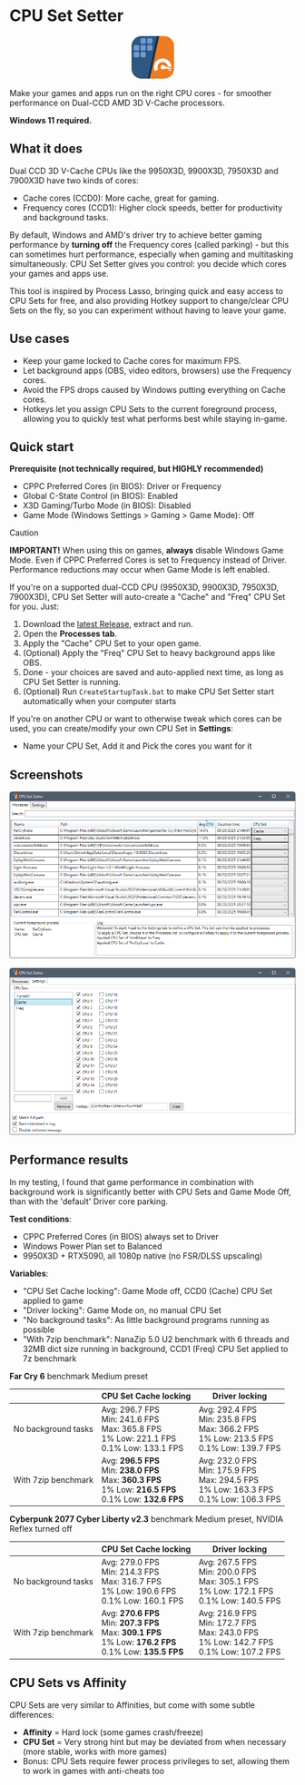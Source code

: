 # CPU Set Setter

<p align=center>
    <img height="75" src="Images/Logo.png">
</p>

Make your games and apps run on the right CPU cores - for smoother performance on Dual-CCD AMD 3D V-Cache processors.

**Windows 11 required.**

## What it does
Dual CCD 3D V-Cache CPUs like the 9950X3D, 9900X3D, 7950X3D and 7900X3D have two kinds of cores:
- Cache cores (CCD0): More cache, great for gaming.
- Frequency cores (CCD1): Higher clock speeds, better for productivity and background tasks.

By default, Windows and AMD's driver try to achieve better gaming performance by **turning off** the Frequency cores (called parking) - but this can sometimes hurt performance, especially when gaming and multitasking simultaneously. CPU Set Setter gives you control: you decide which cores your games and apps use.

This tool is inspired by Process Lasso, bringing quick and easy access to CPU Sets for free, and also providing Hotkey support to change/clear CPU Sets on the fly, so you can experiment without having to leave your game.

## Use cases
- Keep your game locked to Cache cores for maximum FPS.
- Let background apps (OBS, video editors, browsers) use the Frequency cores.
- Avoid the FPS drops caused by Windows putting everything on Cache cores.
- Hotkeys let you assign CPU Sets to the current foreground process, allowing you to quickly test what performs best while staying in-game.

## Quick start
**Prerequisite (not technically required, but HIGHLY recommended)**
- CPPC Preferred Cores (in BIOS): Driver or Frequency 
- Global C-State Control (in BIOS): Enabled
- X3D Gaming/Turbo Mode (in BIOS): Disabled
- Game Mode (Windows Settings > Gaming > Game Mode): Off
> [!CAUTION]
> **IMPORTANT!** When using this on games, **always** disable Windows Game Mode. Even if CPPC Preferred Cores is set to Frequency instead of Driver. Performance reductions may occur when Game Mode is left enabled.

If you're on a supported dual-CCD CPU (9950X3D, 9900X3D, 7950X3D, 7900X3D), CPU Set Setter will auto-create a "Cache" and "Freq" CPU Set for you. Just:
1. Download the [latest Release](https://github.com/SimonvBez/CPUSetSetter/releases/latest), extract and run.
2. Open the **Processes tab**.
3. Apply the "Cache" CPU Set to your open game.
4. (Optional) Apply the "Freq" CPU Set to heavy background apps like OBS.
5. Done - your choices are saved and auto-applied next time, as long as CPU Set Setter is running.
6. (Optional) Run `CreateStartupTask.bat` to make CPU Set Setter start automatically when your computer starts

If you're on another CPU or want to otherwise tweak which cores can be used, you can create/modify your own CPU Set in **Settings**:
- Name your CPU Set, Add it and Pick the cores you want for it

## Screenshots
![](Images/ProcessesTab.png)

![](Images/SettingsTab.png)

## Performance results
In my testing, I found that game performance in combination with background work is significantly better with CPU Sets and Game Mode Off, than with the 'default' Driver core parking.

**Test conditions**:
- CPPC Preferred Cores (in BIOS) always set to Driver
- Windows Power Plan set to Balanced
- 9950X3D + RTX5090, all 1080p native (no FSR/DLSS upscaling)

**Variables**:
- "CPU Set Cache locking": Game Mode off, CCD0 (Cache) CPU Set applied to game
- "Driver locking": Game Mode on, no manual CPU Set
- "No background tasks": As little background programs running as possible
- "With 7zip benchmark": NanaZip 5.0 U2 benchmark with 6 threads and 32MB dict size running in background, CCD1 (Freq) CPU Set applied to 7z benchmark

**Far Cry 6** benchmark Medium preset

|                     | CPU Set Cache locking                                                                                              | Driver locking                                                                                 |
|---------------------|--------------------------------------------------------------------------------------------------------------------|------------------------------------------------------------------------------------------------|
| No background tasks | Avg: 296.7 FPS<br>Min: 241.6 FPS<br>Max: 365.8 FPS<br>1% Low: 221.1 FPS<br>0.1% Low: 133.1 FPS                     | Avg: 292.4 FPS<br>Min: 235.8 FPS<br>Max: 366.2 FPS<br>1% Low: 213.5 FPS<br>0.1% Low: 139.7 FPS |
| With 7zip benchmark | Avg: **296.5 FPS**<br>Min: **238.0 FPS**<br>Max: **360.3 FPS**<br>1% Low: **216.5 FPS**<br>0.1% Low: **132.6 FPS** | Avg: 232.0 FPS<br>Min: 175.9 FPS<br>Max: 294.5 FPS<br>1% Low: 163.3 FPS<br>0.1% Low: 106.3 FPS |

**Cyberpunk 2077 Cyber Liberty v2.3** benchmark Medium preset, NVIDIA Reflex turned off

|                     | CPU Set Cache locking                                                                                              | Driver locking                                                                                 |
|---------------------|--------------------------------------------------------------------------------------------------------------------|------------------------------------------------------------------------------------------------|
| No background tasks | Avg: 279.0 FPS<br>Min: 214.3 FPS<br>Max: 316.7 FPS<br>1% Low: 190.6 FPS<br>0.1% Low: 160.1 FPS                     | Avg: 267.5 FPS<br>Min: 200.0 FPS<br>Max: 305.1 FPS<br>1% Low: 172.1 FPS<br>0.1% Low: 140.5 FPS     |
| With 7zip benchmark | Avg: **270.6 FPS**<br>Min: **207.3 FPS**<br>Max: **309.1 FPS**<br>1% Low: **176.2 FPS**<br>0.1% Low: **135.5 FPS** | Avg: 216.9 FPS<br>Min: 172.7 FPS<br>Max: 243.0 FPS<br>1% Low: 142.7 FPS<br>0.1% Low: 107.2 FPS |


## CPU Sets vs Affinity
CPU Sets are very similar to Affinities, but come with some subtle differences:
- **Affinity** = Hard lock (some games crash/freeze)
- **CPU Set** = Very strong hint but may be deviated from when necessary (more stable, works with more games)
- Bonus: CPU Sets require fewer process privileges to set, allowing them to work in games with anti-cheats too
